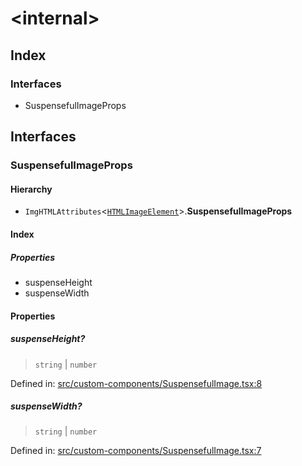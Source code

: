 # \<internal\>

## Index

### Interfaces

- SuspensefulImageProps

## Interfaces

### SuspensefulImageProps

#### Hierarchy

- `ImgHTMLAttributes`\<[`HTMLImageElement`]( https://developer.mozilla.org/en-US/docs/Web/API/HTMLImageElement )\>.**SuspensefulImageProps**

#### Index

##### Properties

- suspenseHeight
- suspenseWidth

#### Properties

##### suspenseHeight?

> `string` \| `number`

Defined in:  [src/custom-components/SuspensefulImage.tsx:8](https://github.com/SteamDeckHomebrew/decky-frontend-lib/blob/-/src/custom-components/SuspensefulImage.tsx#L8)

##### suspenseWidth?

> `string` \| `number`

Defined in:  [src/custom-components/SuspensefulImage.tsx:7](https://github.com/SteamDeckHomebrew/decky-frontend-lib/blob/-/src/custom-components/SuspensefulImage.tsx#L7)
